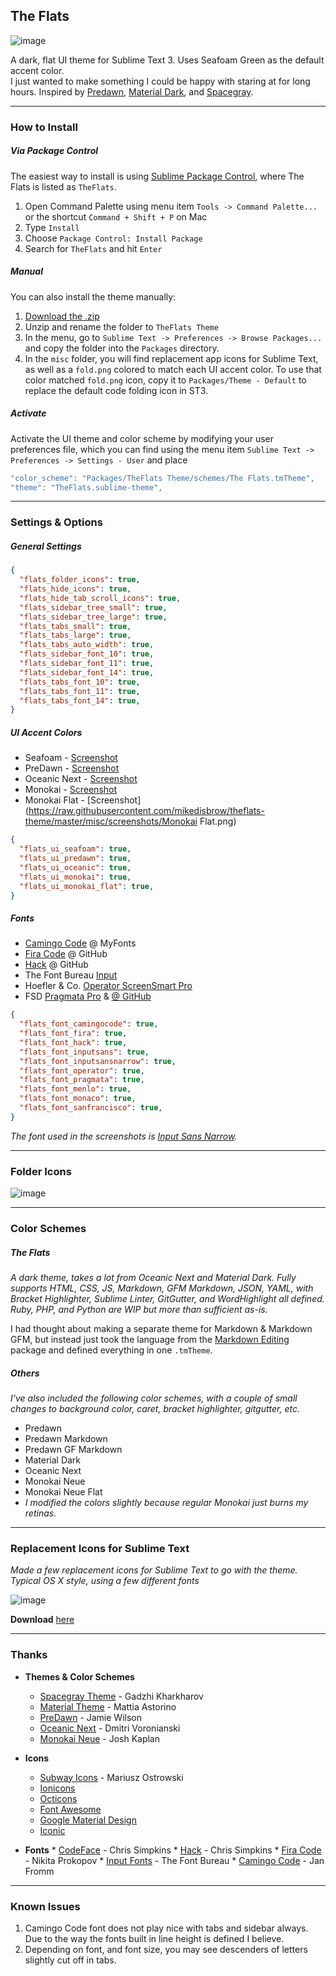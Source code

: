 ## The Flats

![image](https://raw.githubusercontent.com/mikedisbrow/theflats-theme/master/misc/screenshots/Seafoam.png)

A dark, flat UI theme for Sublime Text 3. Uses Seafoam Green as the default accent color.  
I just wanted to make something I could be happy with staring at for long hours.  Inspired by [Predawn](https://github.com/jamiewilson/predawn), [Material Dark](https://github.com/equinusocio/material-theme), and [Spacegray](https://github.com/kkga/spacegray).

***

### How to Install
##### Via Package Control
The easiest way to install is using [Sublime Package Control](https://packagecontrol.io), where The Flats is listed as `TheFlats`.

1. Open Command Palette using menu item `Tools -> Command Palette...` or the shortcut `Command + Shift + P` on Mac
2. Type `Install`
3. Choose `Package Control: Install Package`
4. Search for `TheFlats` and hit `Enter`

##### Manual
You can also install the theme manually:

1. [Download the .zip](https://github.com/mikedisbrow/theflats-theme/archive/master.zip)
2. Unzip and rename the folder to `TheFlats Theme`
3. In the menu, go to `Sublime Text -> Preferences -> Browse Packages...` and copy the folder into the `Packages` directory. 
4. In the `misc` folder, you will find replacement app icons for Sublime Text, as well as a `fold.png` colored to match each UI accent color.  To use that color matched `fold.png` icon, copy it to `Packages/Theme - Default` to replace the default code folding icon in ST3.

##### Activate
Activate the UI theme and color scheme by modifying your user preferences file, which you can find using the menu item `Sublime Text -> Preferences -> Settings - User` and place

```js
"color_scheme": "Packages/TheFlats Theme/schemes/The Flats.tmTheme",
"theme": "TheFlats.sublime-theme",
```

***

### Settings & Options
##### General Settings

```json
{
  "flats_folder_icons": true,
  "flats_hide_icons": true,
  "flats_hide_tab_scroll_icons": true,
  "flats_sidebar_tree_small": true,
  "flats_sidebar_tree_large": true,
  "flats_tabs_small": true,
  "flats_tabs_large": true,
  "flats_tabs_auto_width": true,
  "flats_sidebar_font_10": true,
  "flats_sidebar_font_11": true,
  "flats_sidebar_font_14": true,
  "flats_tabs_font_10": true,
  "flats_tabs_font_11": true,
  "flats_tabs_font_14": true,
}
```
##### UI Accent Colors
  * Seafoam - [Screenshot](https://raw.githubusercontent.com/mikedisbrow/theflats-theme/master/misc/screenshots/Seafoam.png)
  * PreDawn - [Screenshot](https://raw.githubusercontent.com/mikedisbrow/theflats-theme/master/misc/screenshots/Predawn.png)
  * Oceanic Next - [Screenshot](https://raw.githubusercontent.com/mikedisbrow/theflats-theme/master/misc/screenshots/Oceanic.png)
  * Monokai - [Screenshot](https://raw.githubusercontent.com/mikedisbrow/theflats-theme/master/misc/screenshots/Monokai.png)
  * Monokai Flat - [Screenshot](https://raw.githubusercontent.com/mikedisbrow/theflats-theme/master/misc/screenshots/Monokai Flat.png)

```json
{
  "flats_ui_seafoam": true,
  "flats_ui_predawn": true,
  "flats_ui_oceanic": true,
  "flats_ui_monokai": true,
  "flats_ui_monokai_flat": true,
}
```

##### Fonts
- [Camingo Code](https://www.myfonts.com/fonts/jan-fromm/camingo-code/ "MyFonts - Camingo Code") @ MyFonts
- [Fira Code](https://github.com/tonsky/FiraCode "Fira Code - GitHub") @ GitHub
- [Hack](https://github.com/chrissimpkins/Hack "Hack - GitHub") @ GitHub
- The Font Bureau [Input](http://input.fontbureau.com "Font Bureau Input Fonts")
- Hoefler & Co. [Operator ScreenSmart Pro](http://www.typography.com/fonts/operator/overview/ "Operator")
- FSD [Pragmata Pro](http://www.fsd.it/shop/fonts/pragmatapro "Pragmata Pro") & [@ GitHub](https://github.com/fabrizioschiavi/pragmatapro "Pragmata Pro GitHub")

```json
{
  "flats_font_camingocode": true,
  "flats_font_fira": true,
  "flats_font_hack": true,
  "flats_font_inputsans": true,
  "flats_font_inputsansnarrow": true,
  "flats_font_operator": true,
  "flats_font_pragmata": true,
  "flats_font_menlo": true,
  "flats_font_monaco": true,
  "flats_font_sanfrancisco": true,
}
```

*The font used in the screenshots is [Input Sans Narrow](http://input.fontbureau.com).*

***

### Folder Icons

![image](https://raw.githubusercontent.com/mikedisbrow/theflats-theme/master/misc/screenshots/Folders.png)

***
### Color Schemes
##### The Flats
*A dark theme, takes a lot from Oceanic Next and Material Dark. Fully supports HTML, CSS, JS, Markdown, GFM Markdown, JSON, YAML, with Bracket Highlighter, Sublime Linter, GitGutter, and WordHighlight all defined. Ruby, PHP, and Python are WIP but more than sufficient as-is.*

I had thought about making a separate theme for Markdown & Markdown GFM, but instead just took the language from the [Markdown Editing](https://packagecontrol.io/packages/MarkdownEditing) package and defined everything in one `.tmTheme`.

##### Others
*I've also included the following color schemes, with a couple of small changes to background color, caret, bracket highlighter, gitgutter, etc.*

*  Predawn
*  Predawn Markdown
*  Predawn GF Markdown
*  Material Dark
*  Oceanic Next
*  Monokai Neue
*  Monokai Neue Flat
  *  *I modified the colors slightly because regular Monokai just burns my retinas.*

***

### Replacement Icons for Sublime Text

*Made a few replacement icons for Sublime Text to go with the theme. Typical OS X style, using a few different fonts*

![image](https://raw.githubusercontent.com/mikedisbrow/theflats-theme/master/misc/screenshots/app%20icons.png)

**Download** [here](https://dl.dropboxusercontent.com/u/3312456/app_icons.zip)

***

### Thanks
*  **Themes & Color Schemes**	
    * [Spacegray Theme](https://github.com/kkga/spacegray) - Gadzhi Kharkharov
	* [Material Theme](https://github.com/equinusocio/material-theme) - Mattia Astorino
	* [PreDawn](https://github.com/jamiewilson/predawn) - Jamie Wilson
	* [Oceanic Next](https://github.com/voronianski/oceanic-next-color-scheme) - Dmitri Voronianski
	* [Monokai Neue](https://github.com/josh-kaplan/sublime-monokai-neue) - Josh Kaplan

*	**Icons**
	* [Subway Icons](https://github.com/mariuszostrowski/subway) - Mariusz Ostrowski
	* [Ionicons](https://github.com/driftyco/ionicons/)
	* [Octicons](https://octicons.github.com/)
	* [Font Awesome](https://fortawesome.github.io/Font-Awesome/icons/)
	* [Google Material Design](https://design.google.com/icons/)
	* [Iconic](https://github.com/iconic/open-iconic)

*	 **Fonts**
	* [CodeFace](https://github.com/chrissimpkins/codeface) - Chris Simpkins
	* [Hack](https://github.com/chrissimpkins/Hack) - Chris Simpkins
	* [Fira Code](https://github.com/tonsky/FiraCode) - Nikita Prokopov
	* [Input Fonts](http://input.fontbureau.com) - The Font Bureau
	* [Camingo Code](https://www.myfonts.com/fonts/jan-fromm/camingo-code/) - Jan Fromm

***

### Known Issues
1. Camingo Code font does not play nice with tabs and sidebar always.  Due to the way the fonts built in line height is defined I believe.  
2. Depending on font, and font size, you may see descenders of letters slightly cut off in tabs.
